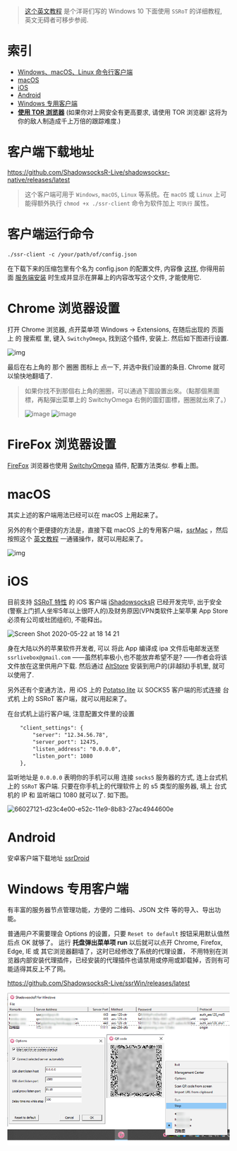 > [这个英文教程](https://palitechsociety.blogspot.com/2019/08/shadowsocksr-over-tls-ssrot-client.html) 是个洋哥们写的 Windows 10 下面使用 `SSRoT` 的详细教程, 英文无碍者可移步参阅. 

# 索引
- [Windows、macOS、Linux 命令行客户端](#客户端下载地址)
- [macOS](#macos)
- [iOS](#ios)
- [Android](#android)
- [Windows 专用客户端](#windows-专用客户端)
- **[使用 TOR 浏览器](./使用-TOR-浏览器)** (如果你对上网安全有更高要求, 请使用 TOR 浏览器! 这将为你的敌人制造成千上万倍的跟踪难度.)

# 客户端下载地址
https://github.com/ShadowsocksR-Live/shadowsocksr-native/releases/latest

> 这个客户端可用于 `Windows`, `macOS`, `Linux` 等系统。在 `macOS` 或 `Linux` 上可能得额外执行 `chmod +x ./ssr-client` 命令为软件加上 `可执行` 属性。

# 客户端运行命令
```
./ssr-client -c /your/path/of/config.json
```

在下载下来的压缩包里有个名为 config.json 的配置文件, 内容像 [这样](https://github.com/ShadowsocksR-Live/shadowsocksr-native#sample-configure-file), 你得用前面 [服务端安装](./全自动安装-SSRoT-服务器) 时生成并显示在屏幕上的内容改写这个文件, 才能使用它.

# Chrome 浏览器设置
打开 Chrome 浏览器, 点开菜单项 Windows -> Extensions, 
在随后出现的 页面上 的 搜索框 里, 键入 `SwitchyOmega`, 找到这个插件, 安装上.
然后如下图进行设置.

![img](https://user-images.githubusercontent.com/30760636/62794885-ddb06180-bb07-11e9-8bbd-08fc15de4b44.png)

最后在右上角的 那个 圈圈 图标上 点一下, 并选中我们设置的条目. Chrome 就可以愉快地翻墙了.
> 如果你找不到那個右上角的圈圈，可以通過下圖設置出來。（點那個黑圖標，再點彈出菜單上的 SwitchyOmega 右側的圖釘圖標，圈圈就出來了。）
>
> ![image](https://user-images.githubusercontent.com/30760636/230764929-80d6ea75-cc87-4cc6-aff3-ed10f333cd3c.png)
> ![image](https://user-images.githubusercontent.com/30760636/230764826-1461d673-d8b6-410a-a44a-4aa8be9873bd.png)

# FireFox 浏览器设置

[FireFox](https://www.mozilla.org/zh-CN/firefox/new/) 浏览器也使用 [SwitchyOmega](https://addons.mozilla.org/en-US/firefox/addon/switchyomega/) 插件, 配置方法类似. 参看上图。

# macOS
其实上述的客户端用法已经可以在 macOS 上用起来了。

另外的有个更便捷的方法是，直接下载 macOS 上的专用客户端，[ssrMac](https://github.com/ShadowsocksR-Live/ssrMac/releases) ，然后按照这个 [英文教程](https://palitechsociety.blogspot.com/2019/08/ssrmac-on-macos.html) 一通骚操作，就可以用起来了。

![img](https://raw.githubusercontent.com/ShadowsocksR-Live/ssrMac/master/server-settings.png)

# iOS
目前支持 [SSRoT 特性](https://github.com/ShadowsocksR-Live/shadowsocksr-native/wiki) 的 iOS 客户端 [iShadowsocksR](https://github.com/ShadowsocksR-Live/iShadowsocksR) 已经开发完毕, 出于安全(警察上门抓人坐牢5年以上很吓人的)及财务原因(VPN类软件上架苹果 App Store 必须有公司或社团组织), 不能释出。

![Screen Shot 2020-05-22 at 18 14 21](https://user-images.githubusercontent.com/30760636/82657737-70b22680-9c58-11ea-804b-65bff0a60ff5.png)

身在大陆以外的苹果软件开发者, 可以 将此 App 编译成 ipa 文件后电邮发送至 `ssrlivebox@gmail.com` ——虽然机率极小,也不能放弃希望不是? ——作者会将该文件放在这里供用户下载. 然后通过 [AltStore](https://altstore.io/) 安装到用户的(非越狱)手机里, 就可以使用了.

另外还有个变通方法，用 iOS 上的 [Potatso lite](https://apps.apple.com/us/app/potatso-lite/id1239860606) 以 SOCKS5 客户端的形式连接 台式机 上的 SSRoT 客户端，就可以用起来了。

在台式机上运行客户端, 注意配置文件里的设置
```
    "client_settings": {
        "server": "12.34.56.78",
        "server_port": 12475,
        "listen_address": "0.0.0.0",
        "listen_port": 1080
    },
```
监听地址是 `0.0.0.0` 表明你的手机可以用 连接 `socks5` 服务器的方式, 连上台式机上的 `SSRoT` 客户端.
只要在你手机上的代理软件上 的 s5 类型的服务器, 填上 台式机的 IP 和 监听端口 1080 就可以了. 如下图。

![66027121-d23c4e00-e52c-11e9-8b83-27ac4944600e](https://user-images.githubusercontent.com/30760636/83319157-74543780-a26e-11ea-8828-52f2881f729c.jpg)

# Android
安卓客户端下载地址 [ssrDroid](https://github.com/ShadowsocksR-Live/ssrDroid/releases/latest)

# Windows 专用客户端

有丰富的服务器节点管理功能，方便的 二维码、JSON 文件 等的导入、导出功能。

普通用户不需要理会 Options 的设置，只要 `Reset to default` 按钮采用默认值然后点 OK 就够了。
运行 **托盘弹出菜单项 run** 以后就可以点开 Chrome, Firefox, Edge, IE 或 其它浏览器翻墙了，这时已经修改了系统的代理设置，
不用特别在浏览器内部安装代理插件，已经安装的代理插件也请禁用或停用或卸载掉，否则有可能适得其反上不了网。

https://github.com/ShadowsocksR-Live/ssrWin/releases/latest

![img](https://raw.githubusercontent.com/ShadowsocksR-Live/ssrWin/0.8.1/img/img01.png)
